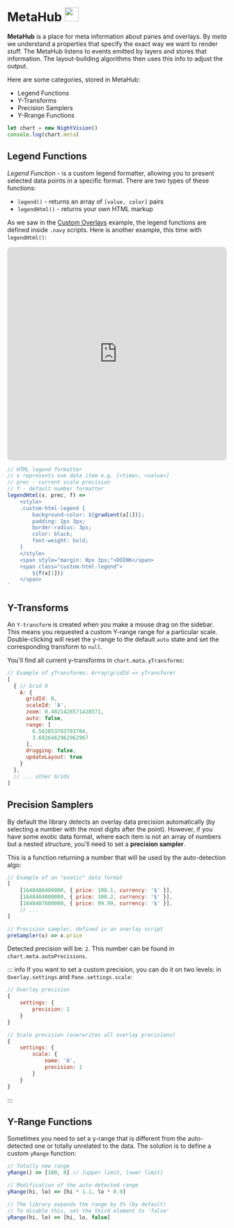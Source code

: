 
# MetaHub <img src="/el.png" style="display: inline-block; margin: 0; width: 32px;" />

**MetaHub** is a place for meta information about panes and overlays. By *meta* we understand a properties that specify the exact way we want to render stuff. The MetaHub listens to events emitted by layers and stores that information. The layout-building algorithms then uses this info to adjust the output.

Here are some categories, stored in MetaHub:

- Legend Functions
- Y-Transforms
- Precision Samplers
- Y-Rrange Functions

```js
let chart = new NightVision()
console.log(chart.meta)  
```  

## Legend Functions

*Legend Function* - is a custom legend formatter, allowing you to present selected data points in a specific format. There are two types of these functions:

- `legend()` - returns an array of `[value, color]` pairs
- `legendHtml()` - returns your own HTML markup

As we saw in the [Custom Overlays](/guide/intro/10-basic-examples.html#_7-custom-overlays) example, the legend functions are defined inside  `.navy` scripts. Here is another example, this time with `legendHtml()`:

<iframe src="https://codesandbox.io/embed/metahub-html-legend-c45ows?fontsize=14&hidenavigation=1&module=%2Fmain.js&theme=dark"
     style="width:100%; height:490px; border:0; border-radius: 8px; overflow:hidden;"
     title="metahub-html-legend"
     allow="accelerometer; ambient-light-sensor; camera; encrypted-media; geolocation; gyroscope; hid; microphone; midi; payment; usb; vr; xr-spatial-tracking"
     sandbox="allow-forms allow-modals allow-popups allow-presentation allow-same-origin allow-scripts"
   ></iframe>

```js
// HTML legend formatter
// x represents one data item e.g. [<time>, <value>]
// prec - current scale precision
// f - default number formatter
legendHtml(x, prec, f) => `
    <style>
    .custom-html-legend {
        background-color: ${gradient(x[1])};
        padding: 1px 3px;
        border-radius: 3px;
        color: black;
        font-weight: bold;
    }
    </style>
    <span style="margin: 0px 3px;">DOINK</span>
    <span class="custom-html-legend">
        ${f(x[1])}
    </span>
`
```


## Y-Transforms

An `Y-transform` is created when you make a mouse drag on the sidebar. This means you requested a custom Y-range range for a particular scale. Double-clicking will reset the y-range to the default `auto` state and set the corresponding transform to `null`.

You'll find all current y-transforms in `chart.mata.yTransforms`:

```js
// Example of yTransforms: Array(gridId => yTransform)
[
  { // Grid 0
    A: {
      gridId: 0,
      scaleId: 'A',
      zoom: 0.4821428571428571,
      auto: false,
      range: [
        6.562853703703704,
        3.6926462962962967
      ],
      drugging: false,
      updateLayout: true
    }
  },
  // ... other Grids
]
```

## Precision Samplers

By default the library detects an overlay data precision automatically (by selecting a number with the most digits after the point). However, if you have some exotic data format, where each item is not an array of numbers but a nested structure, you'll need to set a **precision sampler**.

This is a function returning a number that will be used by the auto-detection algo:

```js
// Example of an "exotic" data format
[
    [1648400400000, { price: 100.1, currency: '$' }],
    [1648404000000, { price: 100.2, currency: '$' }],
    [1648407600000, { price: 99.99, currency: '$' }],    
    // ...
]
```

```js
// Precision sampler, defined in an overlay script
preSampler(x) => x.price
```

Detected precision will be: `2`. This number can be found in `chart.meta.autoPrecisions`.

::: info
If you want to set a custom precision, you can do it on two levels: in `Overlay.settings` and `Pane.settings.scale`:
```js
// Overlay precision
{
    settings: {
        precision: 1
    }
}

// Scale precision (overwrites all overlay precisions)
{
    settings: {
        scale: {
            name: 'A',
            precision: 1
        }
    }
}
```
:::


## Y-Range Functions

Sometimes you need to set a y-range that is different from the auto-detected one or totally unrelated to the data. The solution is to define a custom `yRange` function:

```js
// Totally new range
yRange() => [100, 0] // [upper limit, lower limit]

// Modification of the auto-detected range
yRange(hi, lo) => [hi * 1.1, lo * 0.9]

// The library expands the range by 5% (by default)
// To disable this, set the third element to 'false'
yRange(hi, lo) => [hi, lo, false]
```
